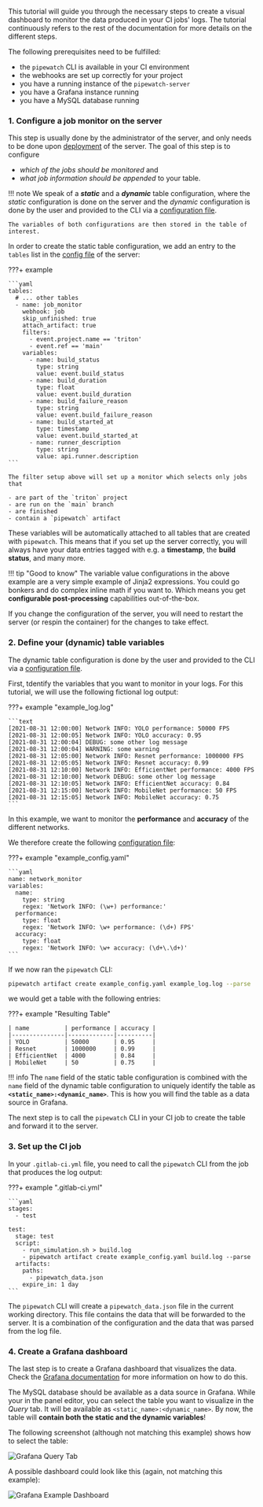 This tutorial will guide you through the necessary steps to create a visual dashboard to monitor the data produced in your CI jobs' logs.
The tutorial continuously refers to the rest of the documentation for more details on the different steps.

The following prerequisites need to be fulfilled:

- the `pipewatch` CLI is available in your CI environment
- the webhooks are set up correctly for your project
- you have a running instance of the `pipewatch-server`
- you have a Grafana instance running
- you have a MySQL database running

### 1. Configure a job monitor on the server

This step is usually done by the administrator of the server, and only needs to be done upon [deployment](../../backend_server/deployment) of the server.
The goal of this step is to configure

- _which of the jobs should be monitored_ and
- _what job information should be appended_ to your table.

!!! note
    We speak of a **_static_** and a **_dynamic_** table configuration, where the _static_ configuration is done on the server and the _dynamic_ configuration is done by the user and provided to the CLI via a [configuration file](../../cli/usage/#configuration-file).

    The variables of both configurations are then stored in the table of interest.

In order to create the static table configuration, we add an entry to the `tables` list in the [config file](../../backend_server/configuration/#static-table-configuration) of the server:

???+ example

    ```yaml
    tables:
      # ... other tables
      - name: job_monitor
        webhook: job
        skip_unfinished: true
        attach_artifact: true
        filters:
          - event.project.name == 'triton'
          - event.ref == 'main'
        variables:
          - name: build_status
            type: string
            value: event.build_status
          - name: build_duration
            type: float
            value: event.build_duration
          - name: build_failure_reason
            type: string
            value: event.build_failure_reason
          - name: build_started_at
            type: timestamp
            value: event.build_started_at
          - name: runner_description
            type: string
            value: api.runner.description
    ```

    The filter setup above will set up a monitor which selects only jobs that

    - are part of the `triton` project
    - are run on the `main` branch
    - are finished
    - contain a `pipewatch` artifact

These variables will be automatically attached to all tables that are created with `pipewatch`.
This means that if you set up the server correctly, you will always have your data entries tagged with e.g. a **timestamp**, the **build status**, and many more.

!!! tip "Good to know"
    The variable value configurations in the above example are a very simple example of Jinja2 expressions.
    You could go bonkers and do complex inline math if you want to.
    Which means you get **configurable post-processing** capabilities out-of-the-box.

If you change the configuration of the server, you will need to restart the server (or respin the container) for the changes to take effect.

### 2. Define your (dynamic) table variables

The dynamic table configuration is done by the user and provided to the CLI via a [configuration file](../../cli/usage/#configuration-file).

First, tdentify the variables that you want to monitor in your logs.
For this tutorial, we will use the following fictional log output:

???+ example "example_log.log"

    ```text
    [2021-08-31 12:00:00] Network INFO: YOLO performance: 50000 FPS
    [2021-08-31 12:00:05] Network INFO: YOLO accuracy: 0.95
    [2021-08-31 12:00:04] DEBUG: some other log message
    [2021-08-31 12:00:04] WARNING: some warning
    [2021-08-31 12:05:00] Network INFO: Resnet performance: 1000000 FPS
    [2021-08-31 12:05:05] Network INFO: Resnet accuracy: 0.99
    [2021-08-31 12:10:00] Network INFO: EfficientNet performance: 4000 FPS
    [2021-08-31 12:10:00] Network DEBUG: some other log message
    [2021-08-31 12:10:05] Network INFO: EfficientNet accuracy: 0.84
    [2021-08-31 12:15:00] Network INFO: MobileNet performance: 50 FPS
    [2021-08-31 12:15:05] Network INFO: MobileNet accuracy: 0.75
    ```

In this example, we want to monitor the **performance** and **accuracy** of the different networks.

We therefore create the following [configuration file](../../cli/usage/#configuration-file):

???+ example "example_config.yaml"

    ```yaml
    name: network_monitor
    variables:
      name:
        type: string
        regex: 'Network INFO: (\w+) performance:'
      performance:
        type: float
        regex: 'Network INFO: \w+ performance: (\d+) FPS'
      accuracy:
        type: float
        regex: 'Network INFO: \w+ accuracy: (\d+\.\d+)'
    ```

If we now ran the `pipewatch` CLI:

```bash
pipewatch artifact create example_config.yaml example_log.log --parse
```

we would get a table with the following entries:

???+ example "Resulting Table"

    | name          | performance | accuracy |
    |---------------|-------------|----------|
    | YOLO          | 50000       | 0.95     |
    | Resnet        | 1000000     | 0.99     |
    | EfficientNet  | 4000        | 0.84     |
    | MobileNet     | 50          | 0.75     |

!!! info
    The `name` field of the static table configuration is combined with the `name` field of the dynamic table configuration to uniquely identify the table as **`<static_name>:<dynamic_name>`**.
    This is how you will find the table as a data source in Grafana.

The next step is to call the `pipewatch` CLI in your CI job to create the table and forward it to the server.

### 3. Set up the CI job

In your `.gitlab-ci.yml` file, you need to call the `pipewatch` CLI from the job that produces the log output:

???+ example ".gitlab-ci.yml"

    ```yaml
    stages:
      - test

    test:
      stage: test
      script:
        - run_simulation.sh > build.log
        - pipewatch artifact create example_config.yaml build.log --parse
      artifacts:
        paths:
          - pipewatch_data.json
        expire_in: 1 day
    ```

The `pipewatch` CLI will create a `pipewatch_data.json` file in the current working directory.
This file contains the data that will be forwarded to the server.
It is a combination of the configuration and the data that was parsed from the log file.

### 4. Create a Grafana dashboard

The last step is to create a Grafana dashboard that visualizes the data.
Check the [Grafana documentation](https://grafana.com/docs/grafana/latest/panels-visualizations/visualizations/) for more information on how to do this.

The MySQL database should be available as a data source in Grafana.
While your in the panel editor, you can select the table you want to visualize in the _Query_ tab.
It will be available as `<static_name>:<dynamic_name>`.
By now, the table will **contain both the static and the dynamic variables**!

The following screenshot (although not matching this example) shows how to select the table:

![Grafana Query Tab](../../../assets/images/grafana_query_tab.png)

A possible dashboard could look like this (again, not matching this example):

![Grafana Example Dashboard](../../../assets/images/grafana_example_dashboard.png)
